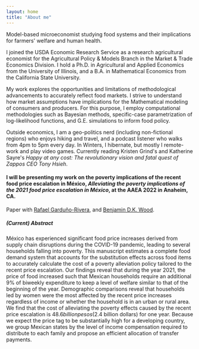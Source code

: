 ```yaml
---
layout: home
title: "About me"
---
```


Model-based microeconomist studying food systems and their implications for farmers' welfare and human health.

I joined the USDA Economic Research Service as a research agricultural economist for the Agricultural Policy & Models Branch in the Market & Trade Economics Division. I hold a Ph.D. in Agricultural and Applied Economics from the University of Illinois, and a B.A. in Mathematical Economics from the California State University.

My work explores the opportunities and limitations of methodological advancements to accurately reflect food markets. I strive to understand how market assumptions have implications for the Mathematical modeling of consumers and producers. For this purpose, I employ computational methodologies such as Bayesian methods, specific-case parametrization of log-likelihood functions, and G.E. simulations to inform food policy. 

Outside economics, I am a geo-politics nerd (including non-fictional regions) who enjoys hiking and travel, and a podcast listener who walks from 4pm to 5pm every day. In Winters, I hibernate, but mostly I remote-work and play video games. Currently reading Kristen Grind's and Katherine Sayre's *Happy at any cost: The revolutionary vision and fatal quest of Zappos CEO Tony Hsieh*.

#### I will be presenting my work on the poverty implications of the recent food price escalation in México, *Alleviating the poverty implications of the 2021 food price escalation in México*, at the AAEA 2022 in Anaheim, CA.

Paper with [Rafael Garduño-Rivera](https://scholar.google.com/citations?user=Ju4Y-EwAAAAJ&hl=en), and [Benjamin D.K. Wood](https://sites.google.com/view/bdkwood).

##### (Current) Abstract

México has experienced significant food price increases derived from supply chain disruptions during the COVID-19 pandemic, leading to several households falling into poverty. This manuscript estimates a complete food demand system that accounts for the substitution effects across food items to accurately calculate the cost of a poverty alleviation policy tailored to the recent price escalation. Our findings reveal that during the year 2021, the price of food increased such that Mexican households require an additional 9% of biweekly expenditure to keep a level of welfare similar to that of the beginning of the year. Demographic comparisons reveal that households led by women were the most affected by the recent price increases regardless of income or whether the household is in an urban or rural area. We find that the cost of alleviating the poverty effects caused by the recent price escalation is $48.6 billion pesos ($2.4 billion dollars) for one year. Because we expect the price tag to be substantially high for a developing country, we group Mexican states by the level of income compensation required to distribute to each family and propose an efficient allocation of transfer payments.
